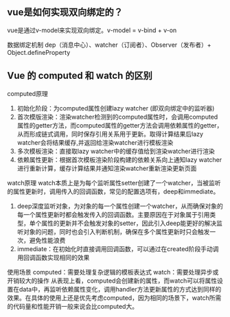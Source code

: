 ## vue是如何实现双向绑定的？
vue是通过v-model来实现双向绑定。v-model = v-bind + v-on

数据绑定机制
dep（消息中心）、watcher（订阅者）、Observer（发布者）+ Object.defineProperty


## Vue 的 computed 和 watch 的区别
computed原理
1. 初始化阶段：为computed属性创建lazy watcher (即双向绑定中的监听器)
2. 首次模版渲染：渲染watcher检测到的computed属性时，会调用computed属性的getter方法，而computed属性的getter方法会调用依赖属性的getter，从而形成链式调用，同时保存引用关系用于更新。取得计算结果后lazy watcher会将结果缓存,并返回给渲染watcher进行模板渲染
3. 多次模板渲染：直接取lazy watcher中的缓存值给到渲染watcher进行渲染
4. 依赖属性更新：根据首次模板渲染阶段构建的依赖关系向上通知lazy watcher进行重新计算，缓存计算结果并通知渲染watcher重新渲染更新页面

watch原理
watch本质上是为每个监听属性setter创建了一个watcher，当被监听的属性更新时，调用传入的回调函数，常见的配置选项有，deep和immediate。
1. deep深度监听对象，为对象的每一个属性创建一个watcher，从而确保对象的每一个属性更新时都会触发传入的回调函数。主要原因在于对象属于引用类型，单个属性的更新并不会触发对象的setter，因此引入deep能更好的解决监听对象的问题，同时也会引入判断机制，确保在多个属性更新时只会触发一次，避免性能浪费
2. immediate：在初始化时直接调用回调函数，可以通过在created阶段手动调用回调函数实现相同的效果

使用场景
computed：需要处理复杂逻辑的模板表达式
watch：需要处理异步或开销较大的操作
从表现上看，computed会创建新的属性，而watch可以将属性设置在data中，再监听依赖属性变化，调用handler方法更新属性的方式达到同样的效果。在具体的使用上还是优先考虑computed，因为相同的场景下，watch所需的代码量和性能开销一般来说会比computed大。